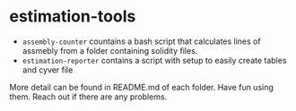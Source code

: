 # estimation-tools

- `assembly-counter` countains a bash script that calculates lines of assmebly from a folder containing solidity files.
- `estimation-reporter` contains a script with setup to easily create tables and cyver file

More detail can be found in README.md of each folder. Have fun using them. Reach out if there are any problems.